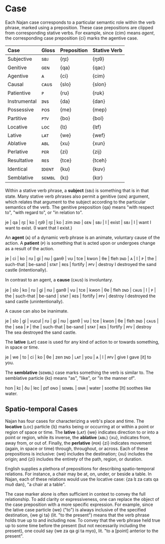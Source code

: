 # Case

Each Najan case corresponds to a particular semantic role within the verb
phrase, marked using a preposition. These case prepositions are clipped from
corresponding stative verbs. For example, since {cim} means *agent*, the
corresponding case preposition {ci} marks the agentive case.

| Case         | Gloss | Preposition | Stative Verb |
| :----------- | :---- | :---------- | :----------- |
| Subjective   | sʙᴊ   | {ŋɪ}        | {ŋɪθ}        |
| Genitive     | ɢᴇɴ   | {qa}        | {qac}        |
| Agentive     | ᴀ     | {ci}        | {cim}        |
| Causal       | ᴄᴀᴜs  | {slo}       | {slon}       |
| Patientive   | ᴘ     | {rʊ}        | {rʊk}        |
| Instrumental | ɪɴs   | {da}        | {dan}        |
| Possessive   | ᴘᴏs   | {me}        | {mep}        |
| Partitive    | ᴘᴛᴠ   | {bo}        | {bol}        |
| Locative     | ʟᴏᴄ   | {lɪ}        | {lɪf}        |
| Lative       | ʟᴀᴛ   | {we}        | {wef}        |
| Ablative     | ᴀʙʟ   | {xu}        | {xun}        |
| Perlative    | ᴘᴇʀ   | {zi}        | {zij}        |
| Resultative  | ʀᴇs   | {tce}       | {tceh}       |
| Identical    | ɪᴅᴇɴᴛ | {kʊ}        | {kʊv}        |
| Semblative   | sᴇᴍʙʟ | {kɪ}        | {kɪr}        |

Within a stative verb phrase, a **subject** (sʙᴊ) is something that is in that
state. Many stative verb phrases also permit a genitive (ɢᴇɴ) argument, which
relates that argument to the subject according to the particular semantics of
the verb. The genitive preposition {qa} means "with respect to", "with regard
to", or "in relation to".

<gloss>
je  | qa  | ŋɪ  | ko | ŋɪθ   | ŋɪ  | ko | zim
ɪɴᴅ | ɢᴇɴ | sʙᴊ | I  | exist | sʙᴊ | I  | want
I want to exist. (I want that I exist.)
</gloss>

An **agent** (ᴀ) of a dynamic verb phrase is an animate, voluntary cause of the
action. A **patient** (ᴘ) is something that is acted upon or undergoes change as
a result of the action.

<gloss>
je  | ci | ko | rʊ | gi  | nʊ        | ganθ    | vʊ   | tce  | kwon    | θe   | fleh
ɪɴᴅ | ᴀ  | I  | ᴘ  | the | such-that | be-sand | sᴛᴀᴛ | ʀᴇs  | fortify | ᴘғᴠ  | destroy
I destroyed the sand castle (intentionally).
</gloss>

In contrast to an agent, a **cause** (ᴄᴀᴜs) is involuntary.

<gloss>
je  | slo  | ko | rʊ | gi  | nʊ        | ganθ    | vʊ   | tce | kwon    | θe  | fleh
ɪɴᴅ | ᴄᴀᴜs | I  | ᴘ  | the | such-that | be-sand | sᴛᴀᴛ | ʀᴇs | fortify | ᴘғᴠ | destroy
I destroyed the sand castle (unintentionally).
</gloss>

A cause can also be inanimate.

<gloss>
je  | slo  | gi  | vucul | rʊ | gi  | nʊ        | ganθ    | vʊ   | tce | kwon    | θe  | fleh
ɪɴᴅ | ᴄᴀᴜs | the | sea   | ᴘ  | the | such-that | be-sand | sᴛᴀᴛ | ʀᴇs | fortify | ᴘғᴠ | destroy
The sea destroyed the sand castle.
</gloss>

The **lative** (ʟᴀᴛ) case is used for any kind of action to or towards
something, in space or time.

<gloss>
je  | we   | to  | ci | ko | θe  | zen
ɪɴᴅ | ʟᴀᴛ  | you | ᴀ  | I  | ᴘғᴠ | give
I gave [it] to you.
</gloss>

The **semblative** (sᴇᴍʙʟ) case marks something the verb is similar to. The
semblative particle {kɪ} means "as", "like", or "in the manner of".

<gloss>
hon | kɪ    | ðu  | lec   | pɪf
ɢɴᴏ | sᴇᴍʙʟ | ɢɴʀ | water | soothe
[It] soothes like water.
</gloss>

## Spatio-temporal Cases

Najan has four cases for characterizing a verb's place and time. The
**locative** (ʟᴏᴄ) particle {lɪ} marks being or occurring at or within a point
or region of space or time. The **lative** (ʟᴀᴛ) {we} indicates direction to or
into a point or region, while its inverse, the **ablative** (ᴀʙʟ) {xu},
indicates from, away from, or out of. Finally, the **perlative** (ᴘᴇʀ) {zi}
indicates movement (again, in space or time) through, throughout, or across.
Each of these prepositions is inclusive: {we} includes the destination; {xu}
includes the origin; and {zi} includes the entirety of the path, region, or
duration.

English supplies a plethora of prepositions for describing spatio-temporal
relations. For instance, a chair may be at, on, under, or beside a table. In
Najan, each of these relations would use the locative case: {za lɪ za cats qa
muð dan}, "a chair at a table".

The case marker alone is often sufficient in context to convey the full
relationship. To add clarity or expressiveness, one can replace the object of
the case preposition with a more specific expression. For example, since the
lative case particle {we} ("to") is always inclusive of the specified
destination, {we gi ta} (lit. "to the present") means that the verb phrase holds
true up to and including now. To convey that the verb phrase held true up to
some time before the present (but not necessarily including the present), one
could say {we za qa gi ta myo}, lit. "to a [point] anterior to the present".
